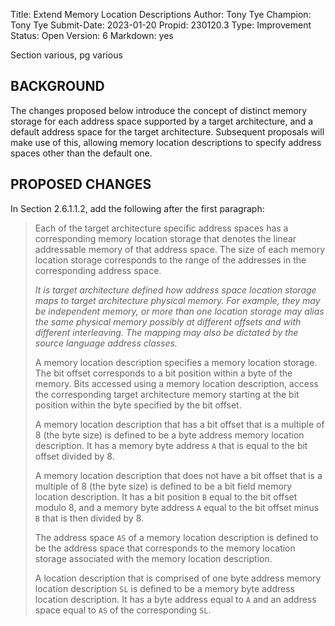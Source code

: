 Title:       Extend Memory Location Descriptions
Author:      Tony Tye
Champion:    Tony Tye
Submit-Date: 2023-01-20
Propid:      230120.3
Type:        Improvement
Status:      Open
Version:     6
Markdown:    yes

Section various, pg various

BACKGROUND
----------

The changes proposed below introduce the concept of distinct memory storage for
each address space supported by a target architecture, and a default address
space for the target architecture. Subsequent proposals will make use of this,
allowing memory location descriptions to specify address spaces other than the
default one.


PROPOSED CHANGES
----------------

In Section 2.6.1.1.2, add the following after the first paragraph:

> Each of the target architecture specific address spaces has a
> corresponding memory location storage that denotes the linear
> addressable memory of that address space. The size of each memory
> location storage corresponds to the range of the addresses in the
> corresponding address space.
> 
> *It is target architecture defined how address space
> location storage maps to target architecture physical memory. For
> example, they may be independent memory, or more than one location
> storage may alias the same physical memory possibly at different
> offsets and with different interleaving. The mapping may also be
> dictated by the source language address classes.*
> 
> A memory location description specifies a memory location storage.
> The bit offset corresponds to a bit position within a byte of the
> memory. Bits accessed using a memory location description, access
> the corresponding target architecture memory starting at the bit
> position within the byte specified by the bit offset.
> 
> A memory location description that has a bit offset that is a
> multiple of 8 (the byte size) is defined to be a byte address memory
> location description. It has a memory byte address `A` that is equal
> to the bit offset divided by 8.
> 
> A memory location description that does not have a bit offset that
> is a multiple of 8 (the byte size) is defined to be a bit field
> memory location description. It has a bit position `B` equal to the
> bit offset modulo 8, and a memory byte address `A` equal to the bit
> offset minus `B` that is then divided by 8.
> 
> The address space `AS` of a memory location description is defined to
> be the address space that corresponds to the memory location storage
> associated with the memory location description.
> 
> A location description that is comprised of one byte address memory
> location description `SL` is defined to be a memory byte address
> location description. It has a byte address equal to `A` and an
> address space equal to `AS` of the corresponding `SL`.
